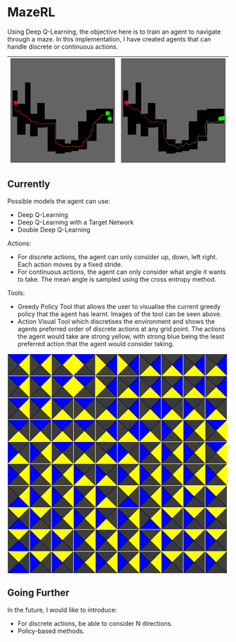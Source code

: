 # MazeRL

Using Deep Q-Learning, the objective here is to train an agent to navigate through a maze. In this implementation, I
have created agents that can handle discrete or continuous actions.

| ![Alt text](images/discrete_greedy_policy.png?raw=true "Discrete Greedy Policy")  | ![Alt text](images/continuous_greedy_policy.png?raw=true "Continuous Greedy Policy") |
|:---:|:---:|

## Currently

Possible models the agent can use:

* Deep Q-Learning
* Deep Q-Learning with a Target Network
* Double Deep Q-Learning

Actions:

* For discrete actions, the agent can only consider up, down, left right. Each action moves by a fixed stride.
* For continuous actions, the agent can only consider what angle it wants to take. The mean angle is sampled using the
  cross entropy method.

Tools:

* Greedy Policy Tool that allows the user to visualise the current greedy policy that the agent has learnt. Images of
  the tool can be seen above.
* Action Visual Tool which discretises the environment and shows the agents preferred order of discrete actions at any
  grid point. The actions the agent would take are strong yellow, with strong blue being the least preferred action that
  the agent would consider taking.

![Alt text](images/actions_visualisation.png?raw=true "Action Visualisation")

## Going Further

In the future, I would like to introduce:

* For discrete actions, be able to consider N directions.
* Policy-based methods.

